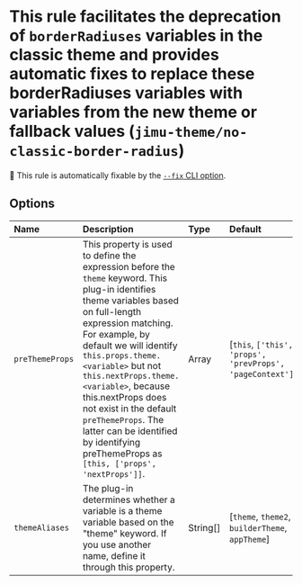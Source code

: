 # This rule facilitates the deprecation of `borderRadiuses` variables in the classic theme and provides automatic fixes to replace these borderRadiuses variables with variables from the new theme or fallback values (`jimu-theme/no-classic-border-radius`)

🔧 This rule is automatically fixable by the [`--fix` CLI option](https://eslint.org/docs/latest/user-guide/command-line-interface#--fix).

<!-- end auto-generated rule header -->

## Options

<!-- begin auto-generated rule options list -->

| Name            | Description                                                                                                                                                                                                                                                                                                                                                                                                                                                         | Type     | Default                                                   |
| :-------------- | :------------------------------------------------------------------------------------------------------------------------------------------------------------------------------------------------------------------------------------------------------------------------------------------------------------------------------------------------------------------------------------------------------------------------------------------------------------------ | :------- | :-------------------------------------------------------- |
| `preThemeProps` | This property is used to define the expression before the `theme` keyword. This plug-in identifies theme variables based on full-length expression matching.<br/>            For example, by default we will identify `this.props.theme.<variable>` but not `this.nextProps.theme.<variable>`, because this.nextProps does not exist in the default `preThemeProps`. The latter can be identified by identifying preThemeProps as `[this, ['props', 'nextProps']]`. | Array    | [`this`, `['this', 'props', 'prevProps', 'pageContext']`] |
| `themeAliases`  | The plug-in determines whether a variable is a theme variable based on the "theme" keyword. If you use another name, define it through this property.                                                                                                                                                                                                                                                                                                               | String[] | [`theme`, `theme2`, `builderTheme`, `appTheme`]           |

<!-- end auto-generated rule options list -->
